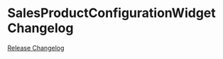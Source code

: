 # SalesProductConfigurationWidget Changelog

[Release Changelog](https://github.com/spryker-shop/sales-product-configuration-widget/releases)
